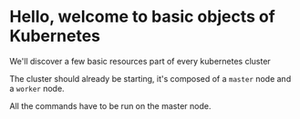 # Hello, welcome to basic objects of Kubernetes

We'll discover a few basic resources part of every kubernetes cluster

The cluster should already be starting, it's composed of a `master` node and a `worker` node.

All the commands have to be run on the master node.